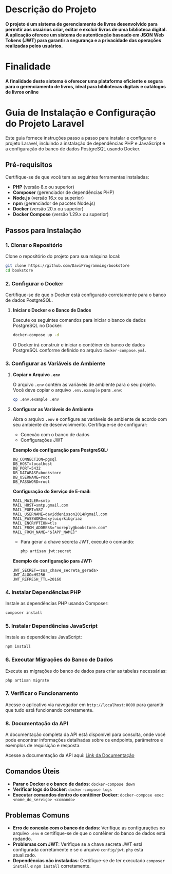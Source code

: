 # Descrição do Projeto

#### O projeto é um sistema de gerenciamento de livros desenvolvido para permitir aos usuários criar, editar e excluir livros de uma biblioteca digital. A aplicação oferece um sistema de autenticação baseado em JSON Web Tokens (JWT) para garantir a segurança e a privacidade das operações realizadas pelos usuários.

# Finalidade
####  A finalidade deste sistema é oferecer uma plataforma eficiente e segura para o gerenciamento de livros, ideal para bibliotecas digitais e catálogos de livros online

# Guia de Instalação e Configuração do Projeto Laravel

Este guia fornece instruções passo a passo para instalar e configurar o projeto Laravel, incluindo a instalação de dependências PHP e JavaScript e a configuração do banco de dados PostgreSQL usando Docker.

## Pré-requisitos

Certifique-se de que você tem as seguintes ferramentas instaladas:

- **PHP** (versão 8.x ou superior)
- **Composer** (gerenciador de dependências PHP)
- **Node.js** (versão 16.x ou superior)
- **npm** (gerenciador de pacotes Node.js)
- **Docker** (versão 20.x ou superior)
- **Docker Compose** (versão 1.29.x ou superior)

## Passos para Instalação

### 1. Clonar o Repositório

Clone o repositório do projeto para sua máquina local:

```bash
git clone https://github.com/DaviProgramming/bookstore
cd bookstore
```

### 2. Configurar o Docker

Certifique-se de que o Docker está configurado corretamente para o banco de dados PostgreSQL.

1. **Iniciar o Docker e o Banco de Dados**

   Execute os seguintes comandos para iniciar o banco de dados PostgreSQL no Docker:

   ```bash
   docker-compose up -d
   ```

   O Docker irá construir e iniciar o contêiner do banco de dados PostgreSQL conforme definido no arquivo `docker-compose.yml`.

### 3. Configurar as Variáveis de Ambiente

1. **Copiar o Arquivo `.env`**

   O arquivo `.env` contém as variáveis de ambiente para o seu projeto. Você deve copiar o arquivo `.env.example` para `.env`:

   ```bash
   cp .env.example .env
   ```

2. **Configurar as Variáveis de Ambiente**

   Abra o arquivo `.env` e configure as variáveis de ambiente de acordo com seu ambiente de desenvolvimento. Certifique-se de configurar:

   - Conexão com o banco de dados
   - Configurações JWT

   **Exemplo de configuração para PostgreSQL:**

   ```plaintext
   DB_CONNECTION=pgsql
   DB_HOST=localhost
   DB_PORT=5432
   DB_DATABASE=bookstore
   DB_USERNAME=root
   DB_PASSWORD=root
   ```

   **Configuração do Serviço de E-mail:**

   ```plaintext
   MAIL_MAILER=smtp
   MAIL_HOST=smtp.gmail.com
   MAIL_PORT=587
   MAIL_USERNAME=daviddenisson2014@gmail.com
   MAIL_PASSWORD=dxyluiqrkibgriaz
   MAIL_ENCRYPTION=tls
   MAIL_FROM_ADDRESS="noreply@bookstore.com"
   MAIL_FROM_NAME="${APP_NAME}"
   ```

   - Para gerar a chave secreta JWT, execute o comando:

     ```bash
     php artisan jwt:secret
     ```

   
   **Exemplo de configuração para JWT:**

   ```plaintext
   JWT_SECRET=<sua_chave_secreta_gerada>
   JWT_ALGO=HS256
   JWT_REFRESH_TTL=20160
   ```

### 4. Instalar Dependências PHP

Instale as dependências PHP usando Composer:

```bash
composer install
```

### 5. Instalar Dependências JavaScript

Instale as dependências JavaScript:

```bash
npm install
```

### 6. Executar Migrações do Banco de Dados

Execute as migrações do banco de dados para criar as tabelas necessárias:

```bash
php artisan migrate
```

### 7. Verificar o Funcionamento

Acesse o aplicativo via navegador em `http://localhost:8000` para garantir que tudo está funcionando corretamente.

### 8. Documentação da API

A documentação completa da API está disponível para consulta, onde você pode encontrar informações detalhadas sobre os endpoints, parâmetros e exemplos de requisição e resposta.

Acesse a documentação da API aqui: [Link da Documentação](https://documenter.getpostman.com/view/38198843/2sAXjRWpUt#intro)

## Comandos Úteis

- **Parar o Docker e o banco de dados**: `docker-compose down`
- **Verificar logs do Docker**: `docker-compose logs`
- **Executar comandos dentro do contêiner Docker**: `docker-compose exec <nome_do_serviço> <comando>`

## Problemas Comuns

- **Erro de conexão com o banco de dados**: Verifique as configurações no arquivo `.env` e certifique-se de que o contêiner do banco de dados está rodando.
- **Problemas com JWT**: Verifique se a chave secreta JWT está configurada corretamente e se o arquivo `config/jwt.php` está atualizado.
- **Dependências não instaladas**: Certifique-se de ter executado `composer install` e `npm install` corretamente.

